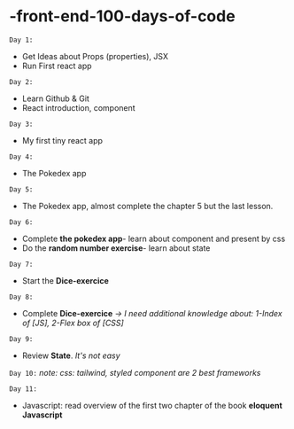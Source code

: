 # -front-end-100-days-of-code
`Day 1:`
- Get Ideas about Props (properties), JSX
- Run First react app

`Day 2:`
- Learn Github & Git
- React introduction, component

`Day 3:`
- My first tiny react app 

`Day 4:`
- The Pokedex app

`Day 5:`
- The Pokedex app, almost complete the chapter 5 but the last lesson.

`Day 6:`
- Complete **the pokedex app**- learn about component and present by css
- Do the **random number exercise**- learn about state

`Day 7:`
- Start the **Dice-exercice**

`Day 8:`
- Complete **Dice-exercice**
*-> I need additional knowledge about: 1-Index of [JS], 2-Flex box of [CSS]*

`Day 9:`
- Review **State**. *It's not easy*

`Day 10:`
*note: css: tailwind, styled component are 2 best frameworks*

`Day 11:`
- Javascript: read overview of the first two chapter of the book **eloquent Javascript**

